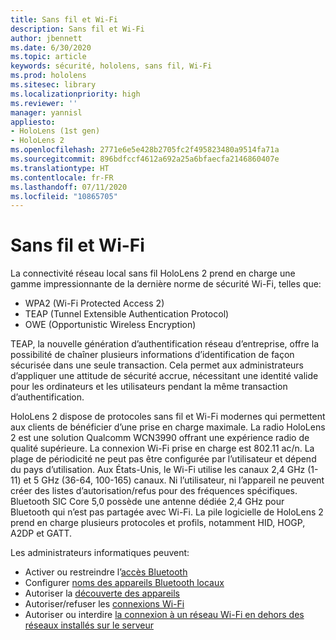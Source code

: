 ```yaml
---
title: Sans fil et Wi-Fi
description: Sans fil et Wi-Fi
author: jbennett
ms.date: 6/30/2020
ms.topic: article
keywords: sécurité, hololens, sans fil, Wi-Fi
ms.prod: hololens
ms.sitesec: library
ms.localizationpriority: high
ms.reviewer: ''
manager: yannisl
appliesto:
- HoloLens (1st gen)
- HoloLens 2
ms.openlocfilehash: 2771e6e5e428b2705fc2f495823480a9514fa71a
ms.sourcegitcommit: 896bdfccf4612a692a25a6bfaecfa2146860407e
ms.translationtype: HT
ms.contentlocale: fr-FR
ms.lasthandoff: 07/11/2020
ms.locfileid: "10865705"
---
```

# Sans fil et Wi-Fi

La connectivité réseau local sans fil HoloLens 2 prend en charge une gamme impressionnante de la dernière norme de sécurité Wi-Fi, telles que:
  * WPA2 (Wi-Fi Protected Access 2)  
  * TEAP (Tunnel Extensible Authentication Protocol)  
  * OWE (Opportunistic Wireless Encryption)

TEAP, la nouvelle génération d’authentification réseau d’entreprise, offre la possibilité de chaîner plusieurs informations d’identification de façon sécurisée dans une seule transaction.  Cela permet aux administrateurs d’appliquer une attitude de sécurité accrue, nécessitant une identité valide pour les ordinateurs et les utilisateurs pendant la même transaction d’authentification.

HoloLens 2 dispose de protocoles sans fil et Wi-Fi modernes qui permettent aux clients de bénéficier d’une prise en charge maximale. La radio HoloLens 2 est une solution Qualcomm WCN3990 offrant une expérience radio de qualité supérieure. La connexion Wi-Fi prise en charge est 802.11 ac/n. La plage de périodicité ne peut pas être configurée par l’utilisateur et dépend du pays d’utilisation. Aux États-Unis, le Wi-Fi utilise les canaux 2,4 GHz (1-11) et 5 GHz (36-64, 100-165) canaux. Ni l’utilisateur, ni l’appareil ne peuvent créer des listes d’autorisation/refus pour des fréquences spécifiques. Bluetooth SIC Core 5,0 possède une antenne dédiée 2,4 GHz pour Bluetooth qui n’est pas partagée avec Wi-Fi. La pile logicielle de HoloLens 2 prend en charge plusieurs protocoles et profils, notamment HID, HOGP, A2DP et GATT. 

Les administrateurs informatiques peuvent: 
  * Activer ou restreindre l’[accès Bluetooth](https://docs.microsoft.com/windows/client-management/mdm/policy-csp-connectivity#connectivity-allowbluetooth)
  * Configurer [noms des appareils Bluetooth locaux](https://docs.microsoft.com/windows/client-management/mdm/policy-csp-bluetooth#bluetooth-localdevicename)
  * Autoriser la [découverte des appareils](https://docs.microsoft.com/windows/client-management/mdm/policy-csp-bluetooth#bluetooth-allowdiscoverablemode)
  * Autoriser/refuser les [connexions Wi-Fi](https://docs.microsoft.com/windows/client-management/mdm/policy-csp-wifi#wifi-allowwifi) 
  * Autoriser ou interdire [la connexion à un réseau Wi-Fi en dehors des réseaux installés sur le serveur](https://docs.microsoft.com/windows/client-management/mdm/policy-csp-wifi#wifi-allowmanualwificonfiguration)
